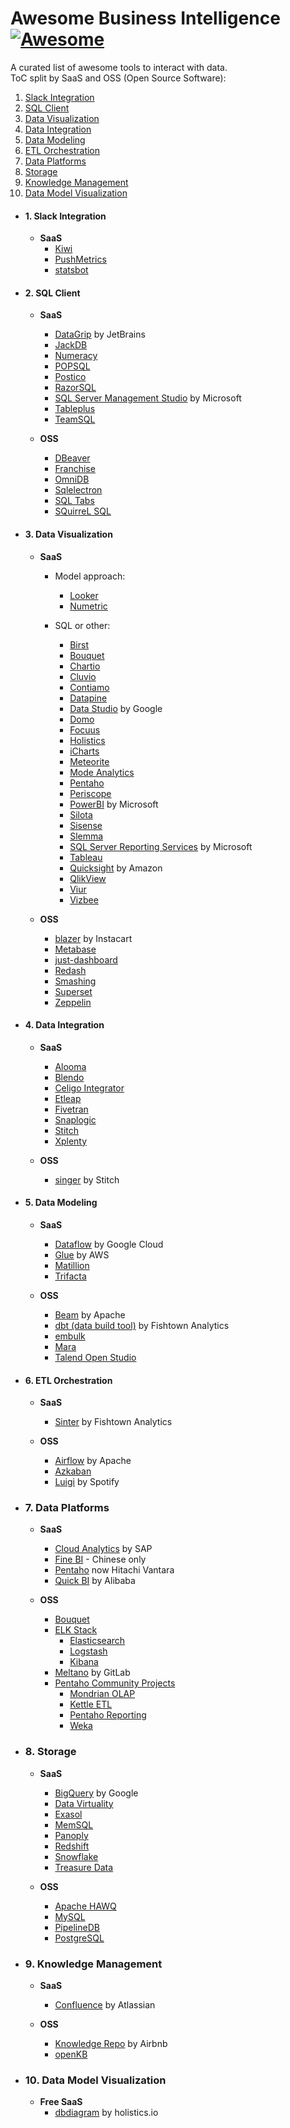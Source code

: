 # Awesome Business Intelligence [![Awesome](https://cdn.rawgit.com/sindresorhus/awesome/d7305f38d29fed78fa85652e3a63e154dd8e8829/media/badge.svg)](https://github.com/sindresorhus/awesome)  
A curated list of awesome tools to interact with data.  
ToC split by SaaS and OSS (Open Source Software):  
1. [Slack Integration](#1-slack-integration)
2. [SQL Client](#2-sql-client)
3. [Data Visualization](#3-data-visualization)
4. [Data Integration](#4-data-integration)
5. [Data Modeling](#5-data-modeling)
6. [ETL Orchestration](#6-etl-workflow-manager)
7. [Data Platforms](#7-data-platforms)
8. [Storage](#8-storage)
9. [Knowledge Management](#9-knowledge-management)   
10. [Data Model Visualization](#10-data-model-visualization)
  
- #### 1. Slack Integration
  - **SaaS**
    - [Kiwi](https://www.kiwimydata.com/)
    - [PushMetrics](http://www.pushmetrics.io)
    - [statsbot](https://statsbot.co/)


- #### 2. SQL Client    
  - **SaaS**
    - [DataGrip](https://www.jetbrains.com/datagrip/) by JetBrains
    - [JackDB](https://www.jackdb.com/)
    - [Numeracy](https://numeracy.co/)
    - [POPSQL](https://popsql.io/)
    - [Postico](https://eggerapps.at/postico/)
    - [RazorSQL](https://razorsql.com/index.html)
    - [SQL Server Management Studio](https://docs.microsoft.com/sql/ssms/sql-server-management-studio-ssms) by Microsoft
    - [Tableplus](https://tableplus.io/)
    - [TeamSQL](https://teamsql.io/)

  - **OSS**
    - [DBeaver](https://dbeaver.jkiss.org/)
    - [Franchise](https://franchise.cloud/)
    - [OmniDB](https://omnidb.org/index.php/en/)
    - [Sqlelectron](https://sqlectron.github.io/)
    - [SQL Tabs](https://www.sqltabs.com/)
    - [SQuirreL SQL](http://www.squirrelsql.org/)


- #### 3. Data Visualization
  - **SaaS**  
    - Model approach:  
      - [Looker](https://looker.com/)  
      - [Numetric](https://www.numetric.com/)
    
    - SQL or other:  
      - [Birst](https://www.birst.com/)  
      - [Bouquet](https://openbouquet.io/)
      - [Chartio](https://chartio.com/)
      - [Cluvio](https://www.cluvio.com/)
      - [Contiamo](https://www.contiamo.com/)
      - [Datapine](https://www.datapine.com)
      - [Data Studio](https://www.google.com/analytics/data-studio/) by Google  
      - [Domo](https://www.domo.com/)
      - [Focuus](http://www.focuus.com/)
      - [Holistics](https://www.holistics.io/)
      - [iCharts](https://icharts.net/)
      - [Meteorite](http://meteorite.bi/)
      - [Mode Analytics](https://modeanalytics.com/)  
      - [Pentaho](https://www.pentaho.com)
      - [Periscope](https://www.periscopedata.com/)
      - [PowerBI](https://powerbi.microsoft.com) by Microsoft
      - [Silota](http://www.silota.com)
      - [Sisense](https://www.sisense.com/)
      - [Slemma](https://slemma.com/)
      - [SQL Server Reporting Services](https://docs.microsoft.com/sql/reporting-services/create-deploy-and-manage-mobile-and-paginated-reports) by Microsoft
      - [Tableau](https://www.tableau.com)
      - [Quicksight](https://quicksight.aws/) by Amazon  
      - [QlikView](http://www.qlik.com/de-de/products/qlikview)
      - [Viur](https://www.viurdata.com/)
      - [Vizbee](https://vizbee.io/)


  - **OSS**
    - [blazer](https://github.com/ankane/blazer) by Instacart
    - [Metabase](http://www.metabase.com/)  
    - [just-dashboard](https://kantord.github.io/just-dashboard/)  
    - [Redash](https://github.com/getredash/redash)
    - [Smashing](https://smashing.github.io/)  
    - [Superset](https://github.com/airbnb/superset)  
    - [Zeppelin](https://zeppelin.apache.org/)  

- #### 4. Data Integration
  - **SaaS**
    - [Alooma](https://www.alooma.com/)
    - [Blendo](https://www.blendo.co/)
    - [Celigo Integrator](https://www.celigo.com/ipaas-integration-platform/)
    - [Etleap](https://etleap.com/)
    - [Fivetran](https://www.fivetran.com/)
    - [Snaplogic](https://www.snaplogic.com/)
    - [Stitch](https://www.stitchdata.com/)
    - [Xplenty](https://www.xplenty.com/)

  - **OSS**
    - [singer](https://www.singer.io/) by Stitch

  
- #### 5. Data Modeling
  - **SaaS**
    - [Dataflow](https://cloud.google.com/dataflow/) by Google Cloud
    - [Glue](https://aws.amazon.com/de/glue/) by AWS
    - [Matillion](https://www.matillion.com/)
    - [Trifacta](https://www.trifacta.com/)

  - **OSS**
    - [Beam](https://beam.apache.org/) by Apache
    - [dbt (data build tool)](https://www.getdbt.com/) by Fishtown Analytics
    - [embulk](https://github.com/embulk/embulk) 
    - [Mara](https://github.com/mara/data-integration)
    - [Talend Open Studio](https://www.talend.com/products/talend-open-studio/)


- #### 6. ETL Orchestration
  - **SaaS**
    - [Sinter](https://www.sinterdata.com/) by Fishtown Analytics

  - **OSS**
    - [Airflow](https://airflow.incubator.apache.org/) by Apache
    - [Azkaban](https://azkaban.github.io/)
    - [Luigi](https://github.com/spotify/luigi) by Spotify


- ### 7. Data Platforms
  - **SaaS**
    - [Cloud Analytics](https://www.sap.com/products/cloud-analytics.html) by SAP
    - [Fine BI](http://www.finebi.com) - Chinese only 
    - [Pentaho](http://www.pentaho.com/) now Hitachi Vantara
    - [Quick BI](https://www.alibabacloud.com/de/product/quickbi) by Alibaba
    
  - **OSS**
    - [Bouquet](https://openbouquet.io/)
    - [ELK Stack](https://www.elastic.co/products)
      - [Elasticsearch](https://www.elastic.co/products/elasticsearch)
      - [Logstash](https://www.elastic.co/de/products/logstash)
      - [Kibana](https://www.elastic.co/de/products/kibana)
    - [Meltano](https://gitlab.com/meltano/meltano) by GitLab
    - [Pentaho Community Projects](https://community.hds.com/community/products-and-solutions/pentaho)
      - [Mondrian OLAP](https://community.hds.com/docs/DOC-1009853)
      - [Kettle ETL](https://community.hds.com/docs/DOC-1009855)
      - [Pentaho Reporting](https://community.hds.com/docs/DOC-1009856)
      - [Weka](https://community.hds.com/docs/DOC-1009857)  
  
  
- ### 8. Storage
  - **SaaS**
    - [BigQuery](https://cloud.google.com/bigquery/) by Google  
    - [Data Virtuality](http://datavirtuality.com/)
    - [Exasol](http://www.exasol.com/)  
    - [MemSQL](https://www.memsql.com)  
    - [Panoply](https://panoply.io/)
    - [Redshift](https://aws.amazon.com/de/redshift/)
    - [Snowflake](https://www.snowflake.net/)
    - [Treasure Data](https://www.treasuredata.com/)
    
  - **OSS**
    - [Apache HAWQ](https://hawq.incubator.apache.org/)
    - [MySQL](https://www.mysql.com)
    - [PipelineDB](https://www.pipelinedb.com/)
    - [PostgreSQL](https://www.postgresql.org/)
    

- ### 9. Knowledge Management
  - **SaaS**
    - [Confluence](https://www.atlassian.com/software/confluence) by Atlassian  

  - **OSS**  
    - [Knowledge Repo](https://github.com/airbnb/knowledge-repo) by Airbnb  
    - [openKB](https://github.com/mrvautin/openKB)

- ### 10. Data Model Visualization
  - **Free SaaS**
    -  [dbdiagram](https://dbdiagram.io/) by holistics.io
